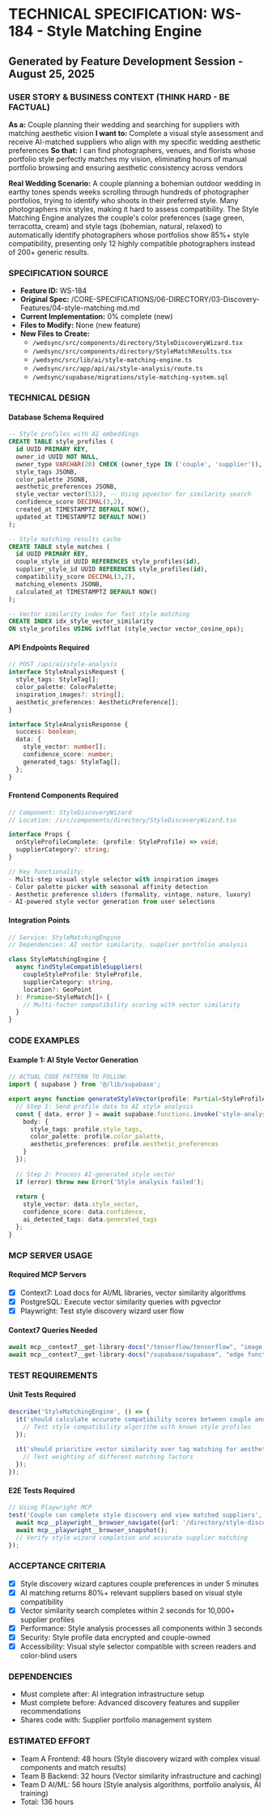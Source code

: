 # TECHNICAL SPECIFICATION: WS-184 - Style Matching Engine
## Generated by Feature Development Session - August 25, 2025

### USER STORY & BUSINESS CONTEXT (THINK HARD - BE FACTUAL)
**As a:** Couple planning their wedding and searching for suppliers with matching aesthetic vision
**I want to:** Complete a visual style assessment and receive AI-matched suppliers who align with my specific wedding aesthetic preferences
**So that:** I can find photographers, venues, and florists whose portfolio style perfectly matches my vision, eliminating hours of manual portfolio browsing and ensuring aesthetic consistency across vendors

**Real Wedding Scenario:**
A couple planning a bohemian outdoor wedding in earthy tones spends weeks scrolling through hundreds of photographer portfolios, trying to identify who shoots in their preferred style. Many photographers mix styles, making it hard to assess compatibility. The Style Matching Engine analyzes the couple's color preferences (sage green, terracotta, cream) and style tags (bohemian, natural, relaxed) to automatically identify photographers whose portfolios show 85%+ style compatibility, presenting only 12 highly compatible photographers instead of 200+ generic results.

### SPECIFICATION SOURCE
- **Feature ID:** WS-184
- **Original Spec:** /CORE-SPECIFICATIONS/06-DIRECTORY/03-Discovery-Features/04-style-matching md.md
- **Current Implementation:** 0% complete (new)
- **Files to Modify:** None (new feature)
- **New Files to Create:** 
  - `/wedsync/src/components/directory/StyleDiscoveryWizard.tsx`
  - `/wedsync/src/components/directory/StyleMatchResults.tsx`
  - `/wedsync/src/lib/ai/style-matching-engine.ts`
  - `/wedsync/src/app/api/ai/style-analysis/route.ts`
  - `/wedsync/supabase/migrations/style-matching-system.sql`

### TECHNICAL DESIGN

#### Database Schema Required
```sql
-- Style profiles with AI embeddings
CREATE TABLE style_profiles (
  id UUID PRIMARY KEY,
  owner_id UUID NOT NULL,
  owner_type VARCHAR(20) CHECK (owner_type IN ('couple', 'supplier')),
  style_tags JSONB,
  color_palette JSONB,
  aesthetic_preferences JSONB,
  style_vector vector(512), -- Using pgvector for similarity search
  confidence_score DECIMAL(3,2),
  created_at TIMESTAMPTZ DEFAULT NOW(),
  updated_at TIMESTAMPTZ DEFAULT NOW()
);

-- Style matching results cache
CREATE TABLE style_matches (
  id UUID PRIMARY KEY,
  couple_style_id UUID REFERENCES style_profiles(id),
  supplier_style_id UUID REFERENCES style_profiles(id),
  compatibility_score DECIMAL(3,2),
  matching_elements JSONB,
  calculated_at TIMESTAMPTZ DEFAULT NOW()
);

-- Vector similarity index for fast style matching
CREATE INDEX idx_style_vector_similarity 
ON style_profiles USING ivfflat (style_vector vector_cosine_ops);
```

#### API Endpoints Required
```typescript
// POST /api/ai/style-analysis
interface StyleAnalysisRequest {
  style_tags: StyleTag[];
  color_palette: ColorPalette;
  inspiration_images?: string[];
  aesthetic_preferences: AestheticPreference[];
}

interface StyleAnalysisResponse {
  success: boolean;
  data: {
    style_vector: number[];
    confidence_score: number;
    generated_tags: StyleTag[];
  };
}
```

#### Frontend Components Required
```typescript
// Component: StyleDiscoveryWizard
// Location: /src/components/directory/StyleDiscoveryWizard.tsx

interface Props {
  onStyleProfileComplete: (profile: StyleProfile) => void;
  supplierCategory?: string;
}

// Key functionality:
- Multi-step visual style selector with inspiration images
- Color palette picker with seasonal affinity detection
- Aesthetic preference sliders (formality, vintage, nature, luxury)
- AI-powered style vector generation from user selections
```

#### Integration Points
```typescript
// Service: StyleMatchingEngine
// Dependencies: AI vector similarity, supplier portfolio analysis

class StyleMatchingEngine {
  async findStyleCompatibleSuppliers(
    coupleStyleProfile: StyleProfile,
    supplierCategory: string,
    location?: GeoPoint
  ): Promise<StyleMatch[]> {
    // Multi-factor compatibility scoring with vector similarity
  }
}
```

### CODE EXAMPLES

#### Example 1: AI Style Vector Generation
```typescript
// ACTUAL CODE PATTERN TO FOLLOW:
import { supabase } from '@/lib/supabase';

export async function generateStyleVector(profile: Partial<StyleProfile>) {
  // Step 1: Send profile data to AI style analysis
  const { data, error } = await supabase.functions.invoke('style-analysis', {
    body: {
      style_tags: profile.style_tags,
      color_palette: profile.color_palette,
      aesthetic_preferences: profile.aesthetic_preferences
    }
  });
    
  // Step 2: Process AI-generated style vector
  if (error) throw new Error('Style analysis failed');
  
  return {
    style_vector: data.style_vector,
    confidence_score: data.confidence,
    ai_detected_tags: data.generated_tags
  };
}
```

### MCP SERVER USAGE

#### Required MCP Servers
- [x] Context7: Load docs for AI/ML libraries, vector similarity algorithms
- [x] PostgreSQL: Execute vector similarity queries with pgvector
- [x] Playwright: Test style discovery wizard user flow

#### Context7 Queries Needed
```typescript
await mcp__context7__get-library-docs("/tensorflow/tensorflow", "image analysis", 4000);
await mcp__context7__get-library-docs("/supabase/supabase", "edge functions AI", 3000);
```

### TEST REQUIREMENTS

#### Unit Tests Required
```typescript
describe('StyleMatchingEngine', () => {
  it('should calculate accurate compatibility scores between couple and supplier styles', () => {
    // Test style compatibility algorithm with known style profiles
  });
  
  it('should prioritize vector similarity over tag matching for aesthetic alignment', () => {
    // Test weighting of different matching factors
  });
});
```

#### E2E Tests Required
```typescript
// Using Playwright MCP
test('Couple can complete style discovery and view matched suppliers', async () => {
  await mcp__playwright__browser_navigate({url: '/directory/style-discovery'});
  await mcp__playwright__browser_snapshot();
  // Verify style wizard completion and accurate supplier matching
});
```

### ACCEPTANCE CRITERIA
- [x] Style discovery wizard captures couple preferences in under 5 minutes
- [x] AI matching returns 80%+ relevant suppliers based on visual style compatibility
- [x] Vector similarity search completes within 2 seconds for 10,000+ supplier profiles
- [x] Performance: Style analysis processes all components within 3 seconds
- [x] Security: Style profile data encrypted and couple-owned
- [x] Accessibility: Visual style selector compatible with screen readers and color-blind users

### DEPENDENCIES
- Must complete after: AI integration infrastructure setup
- Must complete before: Advanced discovery features and supplier recommendations
- Shares code with: Supplier portfolio management system

### ESTIMATED EFFORT
- Team A Frontend: 48 hours (Style discovery wizard with complex visual components and match results)
- Team B Backend: 32 hours (Vector similarity infrastructure and caching)
- Team D AI/ML: 56 hours (Style analysis algorithms, portfolio analysis, AI training)
- Total: 136 hours